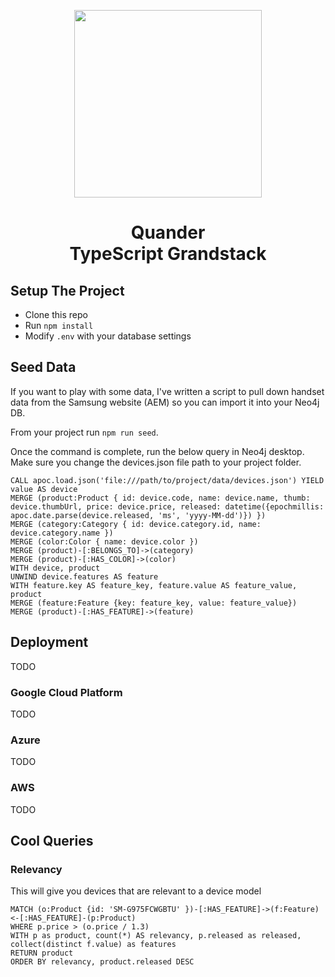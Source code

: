 <p align="center">
  <img height="300" src="https://storage.googleapis.com/stateless-quander-website-v3-a/1/2019/01/API@100-1-650x615.jpg">
  <h1 align="center">Quander<br /> TypeScript Grandstack</p>
</p>

## Setup The Project

-   Clone this repo
-   Run `npm install`
-   Modify `.env` with your database settings

## Seed Data

If you want to play with some data, I've written a script to pull down handset data from the Samsung website (AEM) so you can import it into your Neo4j DB.

From your project run `npm run seed`.

Once the command is complete, run the below query in Neo4j desktop. Make sure you change the devices.json file path to your project folder.

```
CALL apoc.load.json('file:///path/to/project/data/devices.json') YIELD value AS device
MERGE (product:Product { id: device.code, name: device.name, thumb: device.thumbUrl, price: device.price, released: datetime({epochmillis: apoc.date.parse(device.released, 'ms', 'yyyy-MM-dd')}) })
MERGE (category:Category { id: device.category.id, name: device.category.name })
MERGE (color:Color { name: device.color })
MERGE (product)-[:BELONGS_TO]->(category)
MERGE (product)-[:HAS_COLOR]->(color)
WITH device, product
UNWIND device.features AS feature
WITH feature.key AS feature_key, feature.value AS feature_value, product
MERGE (feature:Feature {key: feature_key, value: feature_value})
MERGE (product)-[:HAS_FEATURE]->(feature)
```

## Deployment

TODO

### Google Cloud Platform

TODO

### Azure

TODO

### AWS

TODO

## Cool Queries

### Relevancy

This will give you devices that are relevant to a device model

```
MATCH (o:Product {id: 'SM-G975FCWGBTU' })-[:HAS_FEATURE]->(f:Feature)<-[:HAS_FEATURE]-(p:Product)
WHERE p.price > (o.price / 1.3)
WITH p as product, count(*) AS relevancy, p.released as released, collect(distinct f.value) as features
RETURN product
ORDER BY relevancy, product.released DESC
```
